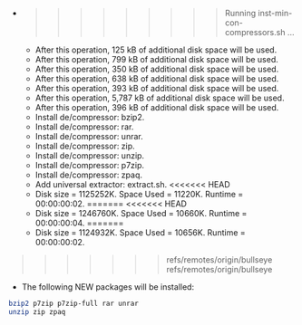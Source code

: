 * >>>>>>>>> Running inst-min-con-compressors.sh ...
  * After this operation, 125 kB of additional disk space will be used.
  * After this operation, 799 kB of additional disk space will be used.
  * After this operation, 350 kB of additional disk space will be used.
  * After this operation, 638 kB of additional disk space will be used.
  * After this operation, 393 kB of additional disk space will be used.
  * After this operation, 5,787 kB of additional disk space will be used.
  * After this operation, 396 kB of additional disk space will be used.
  * Install de/compressor: bzip2.
  * Install de/compressor: rar.
  * Install de/compressor: unrar.
  * Install de/compressor: zip.
  * Install de/compressor: unzip.
  * Install de/compressor: p7zip.
  * Install de/compressor: zpaq.
  * Add universal extractor: extract.sh.
<<<<<<< HEAD
  * Disk size = 1125252K. Space Used = 11220K. Runtime = 00:00:00:02.
=======
<<<<<<< HEAD
  * Disk size = 1246760K. Space Used = 10660K. Runtime = 00:00:00:04.
=======
  * Disk size = 1124932K. Space Used = 10656K. Runtime = 00:00:00:02.
>>>>>>> refs/remotes/origin/bullseye
>>>>>>> refs/remotes/origin/bullseye
  * The following NEW packages will be installed:
  ```bash
bzip2 p7zip p7zip-full rar unrar
unzip zip zpaq
  ```
